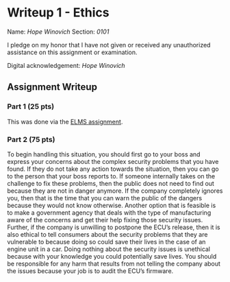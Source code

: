 Writeup 1 - Ethics
======

Name: *Hope Winovich*
Section: *0101*

I pledge on my honor that I have not given or received any unauthorized assistance on this assignment or examination.

Digital acknowledgement: *Hope Winovich*

## Assignment Writeup

### Part 1 (25 pts)

This was done via the [ELMS assignment](https://myelms.umd.edu/courses/1251976/assignments/4726433).

### Part 2 (75 pts)
To begin handling this situation, you should first go to your boss and express your concerns about the complex security problems that you have found. If they do not take any action towards the situation, then you can go to the person that your boss reports to. If someone internally takes on the challenge to fix these problems, then the public does not need to find out because they are not in danger anymore. If the company completely ignores you, then that is the time that you can warn the public of the dangers because they would not know otherwise. Another option that is feasible is to make a government agency that deals with the type of manufacturing aware of the concerns and get their help fixing those security issues. Further, if the company is unwilling to postpone the ECU’s release, then it is also ethical to tell consumers about the security problems that they are vulnerable to because doing so could save their lives in the case of an engine unit in a car. Doing nothing about the security issues is unethical because with your knowledge you could potentially save lives. You should be responsible for any harm that results from not telling the company about the issues because your job is to audit the ECU’s firmware. 
